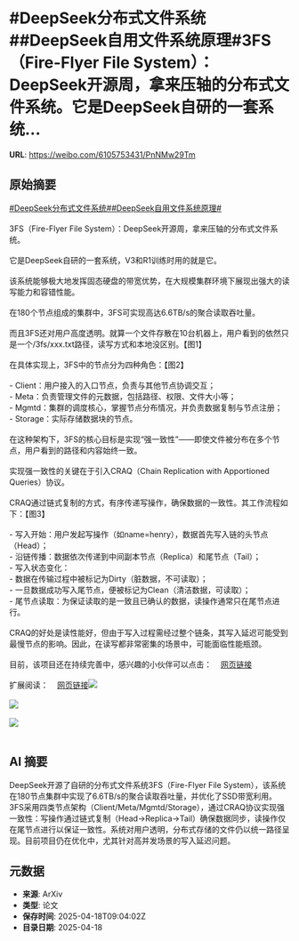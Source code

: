 # #DeepSeek分布式文件系统##DeepSeek自用文件系统原理#3FS（Fire-Flyer File System）：DeepSeek开源周，拿来压轴的分布式文件系统。它是DeepSeek自研的一套系统...

**URL**: https://weibo.com/6105753431/PnNMw29Tm

## 原始摘要

<a href="https://m.weibo.cn/search?containerid=231522type%3D1%26t%3D10%26q%3D%23DeepSeek%E5%88%86%E5%B8%83%E5%BC%8F%E6%96%87%E4%BB%B6%E7%B3%BB%E7%BB%9F%23&amp;extparam=%23DeepSeek%E5%88%86%E5%B8%83%E5%BC%8F%E6%96%87%E4%BB%B6%E7%B3%BB%E7%BB%9F%23" data-hide=""><span class="surl-text">#DeepSeek分布式文件系统#</span></a><a href="https://m.weibo.cn/search?containerid=231522type%3D1%26t%3D10%26q%3D%23DeepSeek%E8%87%AA%E7%94%A8%E6%96%87%E4%BB%B6%E7%B3%BB%E7%BB%9F%E5%8E%9F%E7%90%86%23&amp;extparam=%23DeepSeek%E8%87%AA%E7%94%A8%E6%96%87%E4%BB%B6%E7%B3%BB%E7%BB%9F%E5%8E%9F%E7%90%86%23" data-hide=""><span class="surl-text">#DeepSeek自用文件系统原理#</span></a><br><br>3FS（Fire-Flyer File System）：DeepSeek开源周，拿来压轴的分布式文件系统。<br><br>它是DeepSeek自研的一套系统，V3和R1训练时用的就是它。<br><br>该系统能够极大地发挥固态硬盘的带宽优势，在大规模集群环境下展现出强大的读写能力和容错性能。<br><br>在180个节点组成的集群中，3FS可实现高达6.6TB/s的聚合读取吞吐量。<br><br>而且3FS还对用户高度透明。就算一个文件存散在10台机器上，用户看到的依然只是一个/3fs/xxx.txt路径，读写方式和本地没区别。【图1】<br><br>在具体实现上，3FS中的节点分为四种角色：【图2】<br><br>- Client：用户接入的入口节点，负责与其他节点协调交互；<br>- Meta：负责管理文件的元数据，包括路径、权限、文件大小等；<br>- Mgmtd：集群的调度核心，掌握节点分布情况，并负责数据复制与节点注册；<br>- Storage：实际存储数据块的节点。<br><br>在这种架构下，3FS的核心目标是实现“强一致性”——即使文件被分布在多个节点，用户看到的路径和内容始终一致。<br><br>实现强一致性的关键在于引入CRAQ（Chain Replication with Apportioned Queries）协议。<br><br>CRAQ通过链式复制的方式，有序传递写操作，确保数据的一致性。其工作流程如下：【图3】<br><br>- 写入开始：用户发起写操作（如name=henry），数据首先写入链的头节点（Head）；<br>- 沿链传播：数据依次传递到中间副本节点（Replica）和尾节点（Tail）；<br>- 写入状态变化：<br>  - 数据在传输过程中被标记为Dirty（脏数据，不可读取）；<br>  - 一旦数据成功写入尾节点，便被标记为Clean（清洁数据，可读取）；<br>- 尾节点读取：为保证读取的是一致且已确认的数据，读操作通常只在尾节点进行。<br><br>CRAQ的好处是读性能好，但由于写入过程需经过整个链条，其写入延迟可能受到最慢节点的影响。因此，在读写都非常密集的场景中，可能面临性能瓶颈。<br><br>目前，该项目还在持续完善中，感兴趣的小伙伴可以点击：<a href="https://weibo.cn/sinaurl?u=https%3A%2F%2Fgithub.com%2Fdeepseek-ai%2F3FS" data-hide=""><span class="url-icon"><img style="width: 1rem;height: 1rem" src="https://h5.sinaimg.cn/upload/2015/09/25/3/timeline_card_small_web_default.png" referrerpolicy="no-referrer"></span><span class="surl-text">网页链接</span></a><br><br>扩展阅读：<a href="https://weibo.cn/sinaurl?u=https%3A%2F%2Fmaknee.github.io%2Fblog%2F2025%2F3FS-Performance-Journal-1%2F" data-hide=""><span class="url-icon"><img style="width: 1rem;height: 1rem" src="https://h5.sinaimg.cn/upload/2015/09/25/3/timeline_card_small_web_default.png" referrerpolicy="no-referrer"></span><span class="surl-text">网页链接</span></a><img style="" src="https://tvax4.sinaimg.cn/large/006Fd7o3gy1i0kr9izvb9j31zv0dqtmh.jpg" referrerpolicy="no-referrer"><br><br><img style="" src="https://tvax4.sinaimg.cn/large/006Fd7o3gy1i0kr9k5pa5j30mr0e5wjj.jpg" referrerpolicy="no-referrer"><br><br><img style="" src="https://tvax4.sinaimg.cn/large/006Fd7o3gy1i0kr9lvmq0j30gf08u0v2.jpg" referrerpolicy="no-referrer"><br><br>

## AI 摘要

DeepSeek开源了自研的分布式文件系统3FS（Fire-Flyer File System），该系统在180节点集群中实现了6.6TB/s的聚合读取吞吐量，并优化了SSD带宽利用。3FS采用四类节点架构（Client/Meta/Mgmtd/Storage），通过CRAQ协议实现强一致性：写操作通过链式复制（Head→Replica→Tail）确保数据同步，读操作仅在尾节点进行以保证一致性。系统对用户透明，分布式存储的文件仍以统一路径呈现。目前项目仍在优化中，尤其针对高并发场景的写入延迟问题。

## 元数据

- **来源**: ArXiv
- **类型**: 论文
- **保存时间**: 2025-04-18T09:04:02Z
- **目录日期**: 2025-04-18
